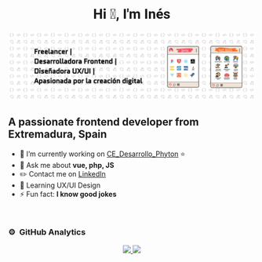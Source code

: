 <div align="center">
  <h1 style="font-family: Roboto, sans-serif;">Hi 👋, I'm Inés</h1>
</div>

<img src="https://github.com/PetraZeta/PetraZeta/blob/main/banner.jpg" alt="Banner Image">

## A passionate frontend developer from Extremadura, Spain

- 🔭 I’m currently working on [CE_Desarrollo_Phyton](https://github.com/PetraZeta/CE_Desarrollo_Phyton.git) ⭐ 
- 💬 Ask me about **vue, php, JS**
- ✏️ Contact me on [LinkedIn](https://linkedin.com/in/ines-garcia-zapata)
- 📗 Learning UX/UI Design
- ⚡ Fun fact: **I know good jokes**

<br>

### ⚙️ &nbsp;GitHub Analytics

<p align="center">
  <a href="https://github.com/PetraZeta">
    <img width="40%" src="https://github-readme-stats-eight-theta.vercel.app/api?username=PetraZeta&show_icons=true&theme=algolia&include_all_commits=true&count_private=true"/>
    <img width="40%" src="https://github-readme-stats-eight-theta.vercel.app/api/top-langs/?username=PetraZeta&layout=compact&langs_count=8&theme=algolia"/>
  </a>
</p>
<!--
[![Ashutosh's github activity graph](https://github-readme-activity-graph.vercel.app/graph?username=PetraZeta&bg_color=ffcfe9&color=9e4c98&line=9e4c98&point=403d3d&area=true&hide_border=true)](https://github.com/ashutosh00710/github-readme-activity-graph)
-->
